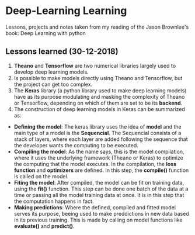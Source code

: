 # Deep-Learning Learning
Lessons, projects and notes taken from my reading of the Jason Brownlee's book: Deep Learning with python

## Lessons learned (30-12-2018)
1. **Theano** and **Tensorflow** are two numerical libraries largely used to develop deep learning models. 
2. Is possible to make models directly using Theano and Tensorflow, but the project can get too complex.
3. The **Keras** library (a python library used to make deep learning models) have as its purpose modulating and masking the complexity of Theano or Tensorflow, depending on which of them are set to be its **backend**.
4. The construction of deep learning models in Keras can be summarized as:
- **Defining the model**: The keras library uses the idea of **model** and the main type of a model is the **Sequencial**. The Sequencial consists of a stack of layers, where each layer are added following the sequence that the developer wants the computing to be executed.
- **Compiling the model**: As the name says, this is the model compilation, where it uses the underlying framework (Theano or Keras) to optimize the computing that the model executes. In the compilation, the **loss function** and **optimizers** are defined. In this step, the **compile()** function is called on the model.
- **Fiting the model**: After compiled, the model can be fit on training data, using the **fit()** function. This step can be done one batch of the data at a time or passing all the model training data at once. It is in this step that the computation happens in fact.
- **Making predictions**: Where the defined, compiled and fitted model serves its purpose, beeing used to make preddictions in new data based in its previous training. This is made by calling on model functions like **evaluate()** and **predict()**.
